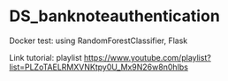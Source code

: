 # DS_banknoteauthentication
Docker test: using RandomForestClassifier, Flask

Link tutorial: playlist https://www.youtube.com/playlist?list=PLZoTAELRMXVNKtpy0U_Mx9N26w8n0hIbs